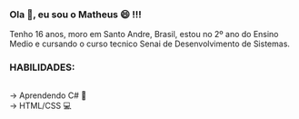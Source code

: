 ###  Ola 👋, eu sou o Matheus 😄 !!!

<p>Tenho 16 anos, moro em Santo Andre, Brasil, estou no 2º ano do Ensino Medio e cursando o curso tecnico Senai de Desenvolvimento de Sistemas.</p>

<h3>HABILIDADES:</h3>
<img src"https://raw.githubusercontent.com/AlbatrozPyt/Images_Readme/main/Python.png">
<p>
  -> Aprendendo C# 👾 <br>
  -> HTML/CSS 💻
 </p>

 
 <a href=""><img src=""></a>
 
